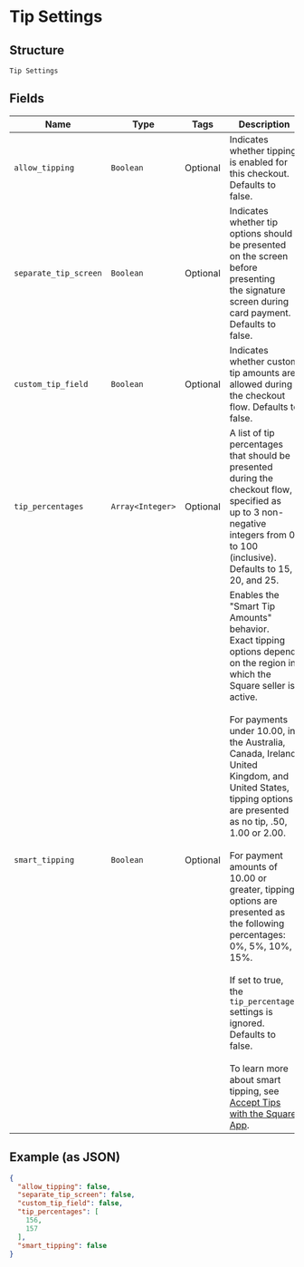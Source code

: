 
# Tip Settings

## Structure

`Tip Settings`

## Fields

| Name | Type | Tags | Description |
|  --- | --- | --- | --- |
| `allow_tipping` | `Boolean` | Optional | Indicates whether tipping is enabled for this checkout. Defaults to false. |
| `separate_tip_screen` | `Boolean` | Optional | Indicates whether tip options should be presented on the screen before presenting<br>the signature screen during card payment. Defaults to false. |
| `custom_tip_field` | `Boolean` | Optional | Indicates whether custom tip amounts are allowed during the checkout flow. Defaults to false. |
| `tip_percentages` | `Array<Integer>` | Optional | A list of tip percentages that should be presented during the checkout flow, specified as<br>up to 3 non-negative integers from 0 to 100 (inclusive). Defaults to 15, 20, and 25. |
| `smart_tipping` | `Boolean` | Optional | Enables the "Smart Tip Amounts" behavior.<br>Exact tipping options depend on the region in which the Square seller is active.<br><br>For payments under 10.00, in the Australia, Canada, Ireland, United Kingdom, and United States, tipping options are presented as no tip, .50, 1.00 or 2.00.<br><br>For payment amounts of 10.00 or greater, tipping options are presented as the following percentages: 0%, 5%, 10%, 15%.<br><br>If set to true, the `tip_percentages` settings is ignored.<br>Defaults to false.<br><br>To learn more about smart tipping, see [Accept Tips with the Square App](https://squareup.com/help/us/en/article/5069-accept-tips-with-the-square-app). |

## Example (as JSON)

```json
{
  "allow_tipping": false,
  "separate_tip_screen": false,
  "custom_tip_field": false,
  "tip_percentages": [
    156,
    157
  ],
  "smart_tipping": false
}
```

